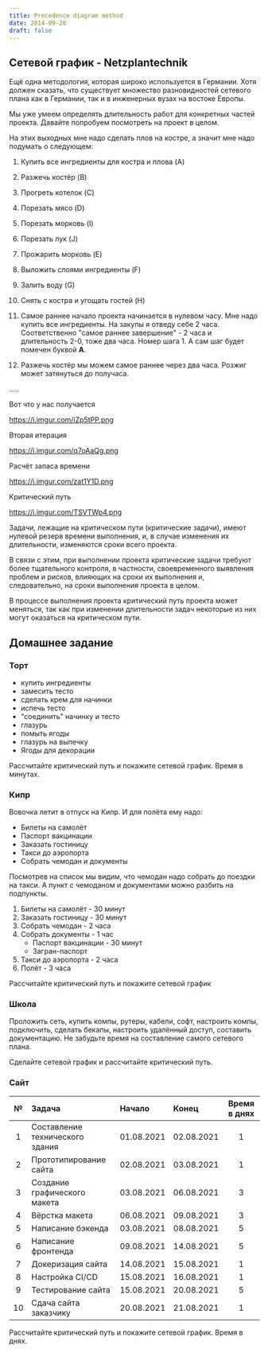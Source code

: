 ```yaml
---
title: Precedence diagram method
date: 2014-09-28
draft: false
---
```


## Сетевой график - Netzplantechnik 

Ещё одна методология, которая широко используется в Германии. Хотя должен сказать, что существует множество разновидностей сетевого плана как в Германии, так и в инженерных вузах на востоке Европы.

Мы уже умеем определять длительность работ для конкретных частей проекта. Давайте попробуем посмотреть на проект в целом.

На этих выходных мне надо сделать плов на костре, а значит мне надо подумать о следующем:

1. Купить все ингредиенты для костра и плова (A)
2. Разжечь костёр (B)
3. Прогреть котелок (C) 
4. Порезать мясо (D)
5. Порезать морковь (I)
6. Порезать лук (J)
7. Прожарить морковь (E)
8. Выложить слоями ингредиенты (F)
9. Залить воду (G)
10. Снять с костра и угощать гостей (H)

1. Самое раннее начало проекта начинается в нулевом часу. Мне надо купить все ингредиенты. На закупы я отведу себе 2 часа. Соответственно "самое раннее завершение" - 2 часа и длительность 2-0, тоже два часа. Номер шага 1. А сам шаг будет помечен буквой **A**.
2. Разжечь костёр мы можем самое раннее через два часа. Розжиг может затянуться до получаса. 

.....

Вот что у нас получается 

https://i.imgur.com/iZp5tPP.png

Вторая итерация  

https://i.imgur.com/q7oAaQg.png

Расчёт запаса времени

https://i.imgur.com/zat1Y1D.png

Критический путь

https://i.imgur.com/TSVTWp4.png

Задачи, лежащие на критическом пути (критические задачи), имеют нулевой резерв времени выполнения, и, в случае изменения их длительности, изменяются сроки всего проекта. 

В связи с этим, при выполнении проекта критические задачи требуют более тщательного контроля, в частности, своевременного выявления проблем и рисков, влияющих на сроки их выполнения и, следовательно, на сроки выполнения проекта в целом. 

В процессе выполнения проекта критический путь проекта может меняться, так как при изменении длительности задач некоторые из них могут оказаться на критическом пути.

## Домашнее задание

### Торт

- купить ингредиенты
- замесить тесто
- сделать крем для начинки
- испечь тесто
- "соединить" начинку и тесто  
- глазурь
- помыть ягоды
- глазурь на выпечку
- Ягоды для декорации

Рассчитайте критический путь и покажите сетевой график. Время в минутах. 

###  Кипр

Вовочка летит в отпуск на Кипр. И для полёта ему надо:

- Билеты на самолёт
- Паспорт вакцинации
- Заказать гостиницу
- Такси до аэропорта
- Собрать чемодан и документы

Посмотрев на список мы видим, что чемодан надо собрать до поездки на такси. А пункт с чемоданом и документами можно разбить на подпункты.

1. Билеты на самолёт - 30 минут
2. Заказать гостиницу - 30 минут
3. Собрать чемодан - 2 часа
4. Собрать документы - 1 час
    - Паспорт вакцинации - 30 минут
    - Загран-паспорт
5. Такси до аэропорта - 2 часа
6. Полёт - 3 часа


Рассчитайте критический путь и покажите сетевой график

### Школа

Проложить сеть, купить компы, рутеры, кабели, софт, настроить компы, подключить, сделать бекапы, настроить удалённый доступ, составить документацию. Не забудьте время на составление самого сетевого плана. 

Сделайте сетевой график и рассчитайте критический путь. 

### Сайт

|№| Задача|	Начало|	Конец|	Время в днях|
|:----:|:----|:----|:----|:----:|
|1|	Составление технического здания|	01.08.2021|	02.08.2021|	1|
|2|	Прототипирование сайта|	02.08.2021|	03.08.2021|	1|
|3|	Создание графического макета|	03.08.2021|	06.08.2021|	3|
|4|	Вёрстка макета|	06.08.2021|	09.08.2021|	3|
|5|	Написание бэкенда|	03.08.2021|	08.08.2021|	5|
|6|	Написание фронтенда|	09.08.2021|	14.08.2021|	5|
|7|	Докеризация сайта|	14.08.2021|	15.08.2021|	1|
|8|	Настройка CI/CD|	15.08.2021|	16.08.2021|	1|
|9|	Тестирование сайта|	15.08.2021	|20.08.2021|	5|
|10|	Сдача сайта заказчику|	20.08.2021	|21.08.2021|	1|

Рассчитайте критический путь и покажите сетевой график. Время в днях.
